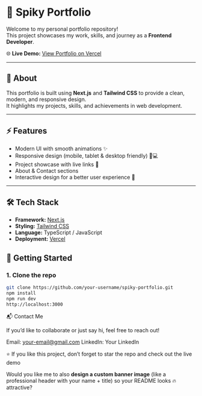 # 🚀 Spiky Portfolio  

Welcome to my personal portfolio repository!  
This project showcases my work, skills, and journey as a **Frontend Developer**.  

🌐 **Live Demo:** [View Portfolio on Vercel](https://your-vercel-link.vercel.app)  

---

## 📖 About  
This portfolio is built using **Next.js** and **Tailwind CSS** to provide a clean, modern, and responsive design.  
It highlights my projects, skills, and achievements in web development.  

---

## ⚡ Features  
- Modern UI with smooth animations ✨  
- Responsive design (mobile, tablet & desktop friendly) 📱💻  
- Project showcase with live links 🔗  
- About & Contact sections  
- Interactive design for a better user experience 🎨  

---

## 🛠️ Tech Stack  
- **Framework:** [Next.js](https://nextjs.org/)  
- **Styling:** [Tailwind CSS](https://tailwindcss.com/)  
- **Language:** TypeScript / JavaScript  
- **Deployment:** [Vercel](https://vercel.com/)  



## 🚀 Getting Started  

### 1. Clone the repo  
```bash
git clone https://github.com/your-username/spiky-portfolio.git
npm install
npm run dev
http://localhost:3000
```

📬 Contact Me

If you’d like to collaborate or just say hi, feel free to reach out!

Email: your-email@gmail.com
LinkedIn: Your LinkedIn


⭐ If you like this project, don’t forget to star the repo and check out the live demo

Would you like me to also **design a custom banner image** (like a professional header with your name + title) so your README looks 🔥 attractive?


